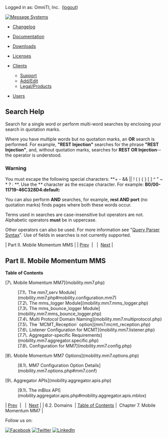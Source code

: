 Logged in as: OmniTI, Inc.  ([logout](https://support.messagesystems.com/logout.php))

[![Message Systems](https://support.messagesystems.com/images/ms-white205.png)](https://support.messagesystems.com/start.php) 

*   [Changelog](https://support.messagesystems.com/start.php?show=changelog)
*   [Documentation](https://support.messagesystems.com/docs/)
*   [Downloads](https://support.messagesystems.com/start.php)

*   [Licenses](https://support.messagesystems.com/license_summary.php)
*   <a href="">Clients</a>
    *   [Support](https://support.messagesystems.com/cs.php)
    *   [Add/Edit](https://support.messagesystems.com/edit_client.php)
    *   [Legal/Products](https://support.messagesystems.com/edit_products.php)
*   [Users](https://support.messagesystems.com/edit_customer.php)

## Search Help

Search for a single word or perform multi-word searches by enclosing your search in quotation marks.

Where you have multiple words but no quotation marks, an **OR** search is performed. For example, **"REST Injection"** searches for the phrase **"REST Injection"**, and, without quotation marks, searches for **REST OR Injection**--the operator is understood.

### Warning

You must escape the following special characters: **+ - && || ! ( ) { } [ ] ^ " ~ * ? : \**. Use the **\** character as the escape character. For example: **B0/00-11719-46C328D4\:default\:**

You can also perform **AND** searches, for example, **rest AND port** (no quotation marks) finds pages where both these words occur.

Terms used in searches are case-insensitive but operators are not. Alphabetic operators **must** be in uppercase.

Other operators can also be used. For more information see "[Query Parser Syntax](https://lucene.apache.org/core/old_versioned_docs/versions/3_0_0/queryparsersyntax.html)". Use of fields in searches is not currently supported.

| Part II. Mobile Momentum MMS |
| [Prev](faq-mobility2.php)  |   |  [Next](mobility.mm7.php) |

## Part II. Mobile Momentum MMS

**Table of Contents**

<dl class="toc">

<dt>[7\. Mobile Momentum MM7](mobility.mm7.php)</dt>

<dd>

<dl>

<dt>[7.1\. The mm7_serv Module](mobility.mm7.php#mobility.configuration.mm7)</dt>

<dt>[7.2\. The mms_logger Module](mobility.mm7.mms_logger.php)</dt>

<dt>[7.3\. The mms_bounce_logger Module](mobility.mm7.mms_bounce_logger.php)</dt>

<dt>[7.4\. Multi Protocol Domain Naming](mobility.mm7.multiprotocol.php)</dt>

<dt>[7.5\. The `MCMT_Reception` option](mm7.mcmt_reception.php)</dt>

<dt>[7.6\. Listener Configuration for MCMT](mobility.mm7.listener.php)</dt>

<dt>[7.7\. Aggregator-specific Requirements](mobility.mm7.aggregator.specific.php)</dt>

<dt>[7.8\. Configuration for MM7](mobility.mm7.config.php)</dt>

</dl>

</dd>

<dt>[8\. Mobile Momentum MM7 Options](mobility.mm7.options.php)</dt>

<dd>

<dl>

<dt>[8.1\. MM7 Configuration Option Details](mobility.mm7.options.php#mm7.conf)</dt>

</dl>

</dd>

<dt>[9\. Aggregator APIs](mobility.aggregator.apis.php)</dt>

<dd>

<dl>

<dt>[9.1\. The mBlox API](mobility.aggregator.apis.php#mobility.aggregator.apis.mblox)</dt>

</dl>

</dd>

</dl>

| [Prev](faq-mobility2.php)  |   |  [Next](mobility.mm7.php) |
| 6.2. Domains  | [Table of Contents](index.php) |  Chapter 7. Mobile Momentum MM7 |

Follow us on:

[![Facebook](https://support.messagesystems.com/images/icon-facebook.png)](http://www.facebook.com/messagesystems) [![Twitter](https://support.messagesystems.com/images/icon-twitter.png)](http://twitter.com/#!/MessageSystems) [![LinkedIn](https://support.messagesystems.com/images/icon-linkedin.png)](http://www.linkedin.com/company/message-systems)